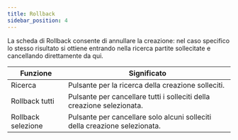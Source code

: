 ```yaml
---
title: Rollback
sidebar_position: 4
---
```


La scheda di Rollback consente di annullare la creazione: nel caso specifico lo stesso risultato si ottiene entrando nella ricerca partite sollecitate e cancellando direttamente da qui.


| Funzione | Significato |
| --- | --- |
| Ricerca | Pulsante per la ricerca della creazione solleciti. |
| Rollback tutti | Pulsante per cancellare tutti i solleciti della creazione selezionata. |
| Rollback selezione | Pulsante per cancellare solo alcuni solleciti della creazione selezionata. |






